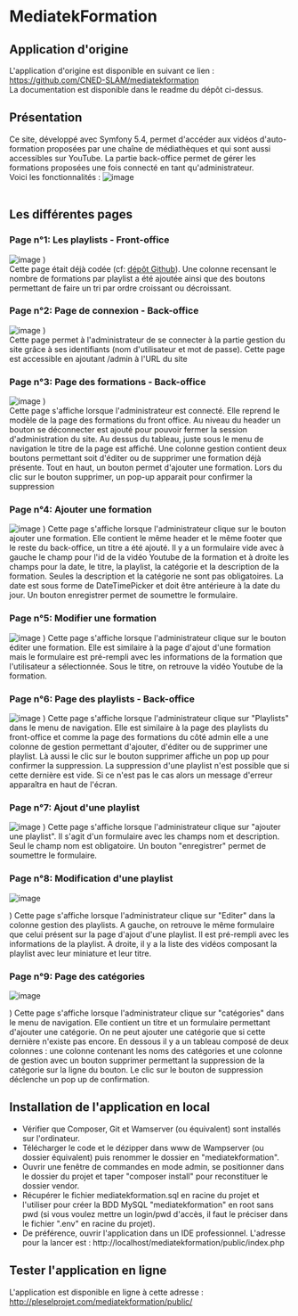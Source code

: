 # MediatekFormation
## Application d'origine
L'application d'origine est disponible en suivant ce lien : https://github.com/CNED-SLAM/mediatekformation <br>
La documentation est disponible dans le readme du dépôt ci-dessus.
<br>
## Présentation
Ce site, développé avec Symfony 5.4, permet d'accéder aux vidéos d'auto-formation proposées par une chaîne de médiathèques et qui sont aussi accessibles sur YouTube. La partie back-office permet de gérer les formations proposées une fois connecté en tant qu'administrateur.
<br>Voici les fonctionnalités :
![image](https://github.com/Margaux-Lacheze/mediatekformation/assets/75217835/fe4165a4-c082-4670-b1a9-b225ab53283c)<br>
<br>
## Les différentes pages

### Page n°1: Les playlists - Front-office
![image](https://github.com/user-attachments/assets/0aa34cf8-c25b-4e4a-bbf7-45db409cda48)
)<br>
Cette page était déjà codée (cf: <a href="https://github.com/CNED-SLAM/mediatekformation">dépôt Github<a/>). Une colonne recensant le nombre de formations par playlist a été ajoutée ainsi que des boutons permettant de faire un tri par ordre croissant ou décroissant.<br>

### Page n°2: Page de connexion - Back-office
![image](https://github.com/user-attachments/assets/5639a953-49d6-4198-b18d-231aab4c8e10)
)<br>
Cette page permet à l'administrateur de se connecter à la partie gestion du site grâce à ses identifiants (nom d'utilisateur et mot de passe). Cette page est accessible en ajoutant /admin à l'URL du site<br>

### Page n°3: Page des formations - Back-office
![image](https://github.com/user-attachments/assets/3c1b9c71-3a92-419c-91f5-18128a8152f3)
)<br>
Cette page s'affiche lorsque l'administrateur est connecté. Elle reprend le modèle de la page des formations du front office. Au niveau du header un bouton se déconnecter est ajouté pour pouvoir fermer la session
d'administration du site. Au dessus du tableau, juste sous le menu de navigation le titre de la page est affiché. Une colonne gestion contient deux boutons permettant soit d'éditer ou de supprimer une formation déjà présente. Tout en haut, un bouton permet d'ajouter une formation. Lors du clic sur le bouton supprimer, un pop-up apparait pour confirmer la suppression

### Page n°4: Ajouter une formation
![image](https://github.com/user-attachments/assets/26aa991d-e5a2-4c14-a561-0865ebb0b10b)
)
Cette page s'affiche lorsque l'administrateur clique sur le bouton ajouter une formation. Elle contient le même header et le même footer que le reste du back-office, un titre a été ajouté. Il y a un formulaire vide avec à gauche le champ pour l'id de la vidéo Youtube de la formation et à droite les champs pour la date, le titre, la playlist, la catégorie et la description de la formation. Seules la description et la catégorie ne sont pas obligatoires. La date est sous forme de DateTimePicker et doit être antérieure à la date du jour. Un bouton enregistrer permet de soumettre le formulaire.

### Page n°5: Modifier une formation
![image](https://github.com/user-attachments/assets/ba457a18-582f-452e-810f-8ca7924f6f51)
)
Cette page s'affiche lorsque l'administrateur clique sur le bouton éditer une formation. Elle est similaire à la page d'ajout d'une formation mais le formulaire est pré-rempli avec les informations de la formation que l'utilisateur a sélectionnée. Sous le titre, on retrouve la vidéo Youtube de la formation.

### Page n°6: Page des playlists - Back-office
![image](https://github.com/user-attachments/assets/9ab0ab8c-2c9c-4a5d-8555-e803701ea8ed)
)
Cette page s'affiche lorsque l'administrateur clique sur "Playlists" dans le menu de navigation. Elle est similaire à la page des playlists du front-office et comme la page des formations du côté admin elle a une colonne de gestion permettant d'ajouter, d'éditer ou de supprimer une playlist. Là aussi le clic sur le bouton supprimer affiche un pop up pour confirmer la suppression. La suppression d'une playlist n'est possible que si cette dernière est vide. Si ce n'est pas le cas alors un message d'erreur apparaîtra en haut de l'écran.

### Page n°7: Ajout d'une playlist
![image](https://github.com/user-attachments/assets/48c5927d-65f4-4227-99ca-9e17c23354c5)
)
Cette page s'affiche lorsque l'administrateur clique sur "ajouter une playlist". Il s'agit d'un formulaire avec les champs nom et description. Seul le champ nom est obligatoire. Un bouton "enregistrer" permet de soumettre le formulaire.

### Page n°8: Modification d'une playlist
![image](https://github.com/user-attachments/assets/279140ea-3869-4286-ae77-f50a970871eb)

)
Cette page s'affiche lorsque l'administrateur clique sur "Editer" dans la colonne gestion des playlists. A gauche, on retrouve le même formulaire que celui présent sur la page d'ajout d'une playlist. Il est pré-rempli avec les informations de la playlist. A droite, il y a la liste des vidéos composant la playlist avec leur miniature et leur titre.

### Page n°9: Page des catégories
![image](https://github.com/user-attachments/assets/9436c0d6-3060-49d5-a5a9-41fc0b32b42c)

)
Cette page s'affiche lorsque l'administrateur clique sur "catégories" dans le menu de navigation. Elle contient un titre et un formulaire permettant d'ajouter une catégorie. On ne peut ajouter une catégorie que si cette dernière n'existe pas encore. En dessous il y a un tableau composé de deux colonnes : une colonne contenant les noms des catégories et une colonne de gestion avec un bouton supprimer permettant la suppression de la catégorie sur la ligne du bouton. Le clic sur le bouton de suppression déclenche un pop up de confirmation.

## Installation de l'application en local
- Vérifier que Composer, Git et Wamserver (ou équivalent) sont installés sur l'ordinateur.
- Télécharger le code et le dézipper dans www de Wampserver (ou dossier équivalent) puis renommer le dossier en "mediatekformation".
- Ouvrir une fenêtre de commandes en mode admin, se positionner dans le dossier du projet et taper "composer install" pour reconstituer le dossier vendor.
- Récupérer le fichier mediatekformation.sql en racine du projet et l'utiliser pour créer la BDD MySQL "mediatekformation" en root sans pwd (si vous voulez mettre un login/pwd d'accès, il faut le préciser dans le fichier ".env" en racine du projet).
- De préférence, ouvrir l'application dans un IDE professionnel. L'adresse pour la lancer est : http://localhost/mediatekformation/public/index.php

## Tester l'application en ligne
L'application est disponible en ligne à cette adresse : http://pleselprojet.com/mediatekformation/public/ <br>


